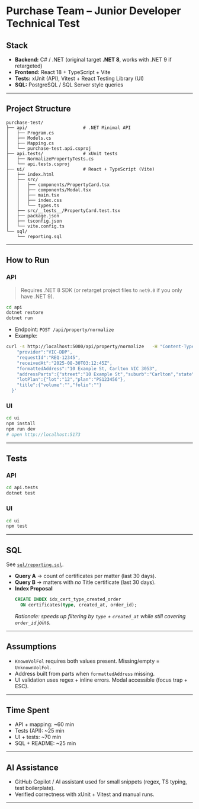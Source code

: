 # Purchase Team – Junior Developer Technical Test

## Stack
- **Backend:** C# / .NET (original target **.NET 8**, works with .NET 9 if retargeted)
- **Frontend:** React 18 + TypeScript + Vite
- **Tests:** xUnit (API), Vitest + React Testing Library (UI)
- **SQL:** PostgreSQL / SQL Server style queries

---

## Project Structure
```
purchase-test/
├── api/                     # .NET Minimal API
│   ├── Program.cs
│   ├── Models.cs
│   ├── Mapping.cs
│   └── purchase-test.api.csproj
├── api.tests/               # xUnit tests
│   ├── NormalizePropertyTests.cs
│   └── api.tests.csproj
├── ui/                      # React + TypeScript (Vite)
│   ├── index.html
│   ├── src/
│   │   ├── components/PropertyCard.tsx
│   │   ├── components/Modal.tsx
│   │   ├── main.tsx
│   │   ├── index.css
│   │   └── types.ts
│   ├── src/__tests__/PropertyCard.test.tsx
│   ├── package.json
│   ├── tsconfig.json
│   └── vite.config.ts
└── sql/
    └── reporting.sql
```

---

## How to Run

### API
> Requires .NET 8 SDK (or retarget project files to `net9.0` if you only have .NET 9).

```bash
cd api
dotnet restore
dotnet run
```

- Endpoint: `POST /api/property/normalize`
- Example:
```bash
curl -s http://localhost:5000/api/property/normalize   -H "Content-Type: application/json"   -d '{
    "provider":"VIC-DDP",
    "requestId":"REQ-12345",
    "receivedAt":"2025-08-30T03:12:45Z",
    "formattedAddress":"10 Example St, Carlton VIC 3053",
    "addressParts":{"street":"10 Example St","suburb":"Carlton","state":"VIC","postcode":"3053"},
    "lotPlan":{"lot":"12","plan":"PS123456"},
    "title":{"volume":"","folio":""}
  }'
```

### UI
```bash
cd ui
npm install
npm run dev
# open http://localhost:5173
```

---

## Tests

### API
```bash
cd api.tests
dotnet test
```

### UI
```bash
cd ui
npm test
```

---

## SQL
See [`sql/reporting.sql`](sql/reporting.sql).

- **Query A** → count of certificates per matter (last 30 days).
- **Query B** → matters with *no* Title certificate (last 30 days).
- **Index Proposal**  
  ```sql
  CREATE INDEX idx_cert_type_created_order
    ON certificates(type, created_at, order_id);
  ```
  *Rationale: speeds up filtering by `type` + `created_at` while still covering `order_id` joins.*

---

## Assumptions
- `KnownVolFol` requires both values present. Missing/empty = `UnknownVolFol`.
- Address built from parts when `formattedAddress` missing.
- UI validation uses regex + inline errors. Modal accessible (focus trap + ESC).

---

## Time Spent
- API + mapping: ~60 min  
- Tests (API): ~25 min  
- UI + tests: ~70 min  
- SQL + README: ~25 min  

---

## AI Assistance
- GitHub Copilot / AI assistant used for small snippets (regex, TS typing, test boilerplate).  
- Verified correctness with xUnit + Vitest and manual runs.

---
